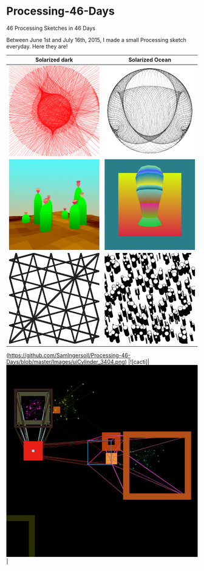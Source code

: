 # Processing-46-Days
46 Processing Sketches in 46 Days

Between June 1st and July 16th, 2015, I made a small Processing sketch everyday. Here they are!

|Solarized dark             |  Solarized Ocean|
|-------------------------|-------------------------|
|![String_Arrangement](https://github.com/SamIngersoll/Processing-46-Days/blob/master/Images/stringArrangement_004.png)|![Image of Yaktocat](https://github.com/SamIngersoll/Processing-46-Days/blob/master/Images/weirdBall_3025.png)|
|![cacti](https://github.com/SamIngersoll/Processing-46-Days/blob/master/Images/cacti_117.jpg)|![mushroom](https://github.com/SamIngersoll/Processing-46-Days/blob/master/Images/mushRoomsColorShader_6207.png)|
|![cacti](https://github.com/SamIngersoll/Processing-46-Days/blob/master/Images/ripplePaths_5790.png)|![mushroom](https://github.com/SamIngersoll/Processing-46-Days/blob/master/Images/bubbles_426.png)|
(https://github.com/SamIngersoll/Processing-46-Days/blob/master/Images/uiCylinder_3404.png)
|![cacti]|![mushroom](https://github.com/SamIngersoll/Processing-46-Days/blob/master/Images/squareConnectors_413.png)|
